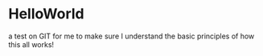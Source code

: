 # HelloWorld
a test on GIT for me to make sure I understand the basic principles of how this all works!
